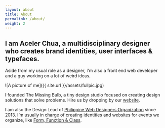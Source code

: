 ```yaml
---
layout: about
title: About
permalink: /about/
weight: 2
---
```


## I am Aceler Chua, a multidisciplinary designer who creates brand identities, user interfaces & typefaces.

Aside from my usual role as a designer, I'm also a front end web developer and a guy working on a lot of weird ideas.

![A picture of me]({{ site.url }}/assets/fullpic.jpg)

I founded The Missing Bulb, a tiny design studio focused on creating design solutions that solve problems. Hire us by dropping by our [website](http://themissingbulb.com).

I am also the Design Lead of [Philippine Web Designers Organization](http://pwdo.org) since 2013. I’m usually in charge of creating identities and websites for events we organize, like [Form, Function & Class](http://pwdo.org/ffc).
